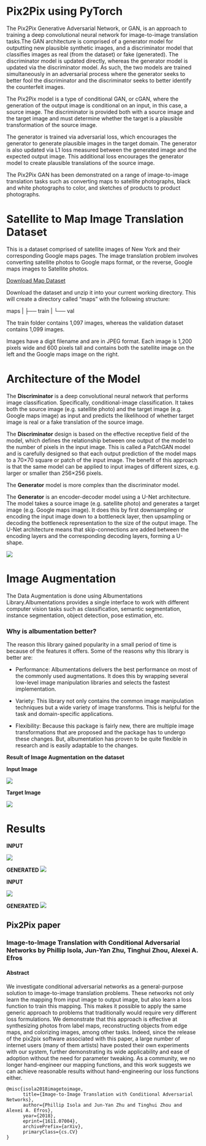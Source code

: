# Pix2Pix using PyTorch

The Pix2Pix Generative Adversarial Network, or GAN, is an approach to training a deep convolutional neural network for image-to-image translation tasks.The GAN architecture is comprised of a generator model for outputting new plausible synthetic images, and a discriminator model that classifies images as real (from the dataset) or fake (generated). The discriminator model is updated directly, whereas the generator model is updated via the discriminator model. As such, the two models are trained simultaneously in an adversarial process where the generator seeks to better fool the discriminator and the discriminator seeks to better identify the counterfeit images.

The Pix2Pix model is a type of conditional GAN, or cGAN, where the generation of the output image is conditional on an input, in this case, a source image. The discriminator is provided both with a source image and the target image and must determine whether the target is a plausible transformation of the source image.

The generator is trained via adversarial loss, which encourages the generator to generate plausible images in the target domain. The generator is also updated via L1 loss measured between the generated image and the expected output image. This additional loss encourages the generator model to create plausible translations of the source image.

The Pix2Pix GAN has been demonstrated on a range of image-to-image translation tasks such as converting maps to satellite photographs, black and white photographs to color, and sketches of products to product photographs.

# Satellite to Map Image Translation Dataset

This is a dataset comprised of satellite images of New York and their corresponding Google maps pages. The image translation problem involves converting satellite photos to Google maps format, or the reverse, Google maps images to Satellite photos.

[Download Map Dataset](http://efrosgans.eecs.berkeley.edu/pix2pix/datasets/maps.tar.gz)

Download the dataset and unzip it into your current working directory. This will create a directory called “maps” with the following structure:


maps
|
├── train
|
└── val

The train folder contains 1,097 images, whereas the validation dataset contains 1,099 images.

Images have a digit filename and are in JPEG format. Each image is 1,200 pixels wide and 600 pixels tall and contains both the satellite image on the left and the Google maps image on the right.

# Architecture of the Model

The **Discriminator** is a deep convolutional neural network that performs image classification. Specifically, conditional-image classification. It takes both the source image (e.g. satellite photo) and the target image (e.g. Google maps image) as input and predicts the likelihood of whether target image is real or a fake translation of the source image.

The **Discriminator** design is based on the effective receptive field of the model, which defines the relationship between one output of the model to the number of pixels in the input image. This is called a PatchGAN model and is carefully designed so that each output prediction of the model maps to a 70×70 square or patch of the input image. The benefit of this approach is that the same model can be applied to input images of different sizes, e.g. larger or smaller than 256×256 pixels.

The **Generator** model is more complex than the discriminator model.

The **Generator** is an encoder-decoder model using a U-Net architecture. The model takes a source image (e.g. satellite photo) and generates a target image (e.g. Google maps image). It does this by first downsampling or encoding the input image down to a bottleneck layer, then upsampling or decoding the bottleneck representation to the size of the output image. The U-Net architecture means that skip-connections are added between the encoding layers and the corresponding decoding layers, forming a U-shape.

![](https://machinelearningmastery.com/wp-content/uploads/2019/05/Architecture-of-the-U-Net-Generator-Model-1.png)

# Image Augmentation
The Data Augmentation is done using Albumentations Library.Albumentations provides a single interface to work with different computer vision tasks such as classification, semantic segmentation, instance segmentation, object detection, pose estimation, etc.

### Why is albumentation better?
The reason this library gained popularity in a small period of time is because of the features it offers. Some of the reasons why this library is better are:

* Performance: Albumentations delivers the best performance on most of the commonly used augmentations. It does this by wrapping several low-level image manipulation libraries and selects the fastest implementation.

* Variety: This library not only contains the common image manipulation techniques but a wide variety of image transforms. This is helpful for the task and domain-specific applications.

* Flexibility: Because this package is fairly new, there are multiple image transformations that are proposed and the package has to undergo these changes. But, albumentation has proven to be quite flexible in research and is easily adaptable to the changes. 

**Result of Image Augmentation on the dataset**

**Input Image**

![](assets/x.png)

**Target Image**

![](assets/y.png)


# Results

**INPUT**

![](assets/input_0.png)

**GENERATED**
![](assets/y_gen_0.png)

**INPUT**

![](assets/input_9.png)

**GENERATED**
![](assets/y_gen_9.png)

## Pix2Pix paper
### Image-to-Image Translation with Conditional Adversarial Networks by Phillip Isola, Jun-Yan Zhu, Tinghui Zhou, Alexei A. Efros

#### Abstract
We investigate conditional adversarial networks as a general-purpose solution to image-to-image translation problems. These networks not only learn the mapping from input image to output image, but also learn a loss function to train this mapping. This makes it possible to apply the same generic approach to problems that traditionally would require very different loss formulations. We demonstrate that this approach is effective at synthesizing photos from label maps, reconstructing objects from edge maps, and colorizing images, among other tasks. Indeed, since the release of the pix2pix software associated with this paper, a large number of internet users (many of them artists) have posted their own experiments with our system, further demonstrating its wide applicability and ease of adoption without the need for parameter tweaking. As a community, we no longer hand-engineer our mapping functions, and this work suggests we can achieve reasonable results without hand-engineering our loss functions either.
```
@misc{isola2018imagetoimage,
      title={Image-to-Image Translation with Conditional Adversarial Networks}, 
      author={Phillip Isola and Jun-Yan Zhu and Tinghui Zhou and Alexei A. Efros},
      year={2018},
      eprint={1611.07004},
      archivePrefix={arXiv},
      primaryClass={cs.CV}
}
```

